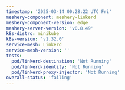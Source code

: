 ```yaml
---
timestamp: '2025-03-14 00:28:22 UTC Fri'
meshery-component: meshery-linkerd
meshery-component-version: edge
meshery-server-version: 'v0.8.49'
k8s-distro: minikube
k8s-version: 'v1.32.0'
service-mesh: Linkerd
service-mesh-version: ''
tests:
  pod/linkerd-destination: 'Not Running'
  pod/linkerd-identity: 'Not Running'
  pod/linkerd-proxy-injector: 'Not Running'
overall-status: 'failing'
---
```

